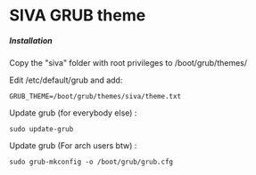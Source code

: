 # SIVA GRUB theme

##### Installation

Copy the "siva" folder with root privileges to /boot/grub/themes/

Edit /etc/default/grub and add:
```
GRUB_THEME=/boot/grub/themes/siva/theme.txt
```
Update grub (for everybody else) :
```
sudo update-grub
```
Update grub (For arch users btw) :
```
sudo grub-mkconfig -o /boot/grub/grub.cfg
```


